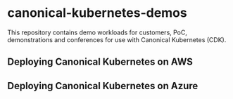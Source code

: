 # canonical-kubernetes-demos

This repository contains demo workloads for customers, PoC, demonstrations and conferences for use with Canonical Kubernetes (CDK).

## Deploying Canonical Kubernetes on AWS
## Deploying Canonical Kubernetes on Azure
